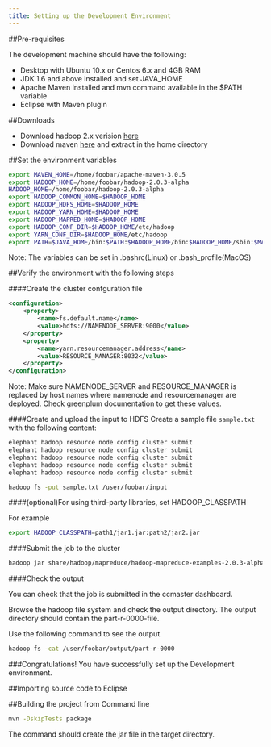```yaml
---
title: Setting up the Development Environment
---
```



##Pre-requisites

The development machine should have the following:

* Desktop with Ubuntu 10.x or Centos 6.x and 4GB RAM
* JDK 1.6 and above installed and set JAVA_HOME
* Apache Maven installed and mvn command available in the $PATH variable
* Eclipse with Maven plugin

##Downloads
* Download hadoop 2.x verision [here](http://hadoop.apache.org/releases.html#Download)
* Download maven [here](http://apache.techartifact.com/mirror/maven/maven-3/3.0.5/binaries/apache-maven-3.0.5-bin.tar.gz) and extract in the home directory

##Set the environment variables

```bash
export MAVEN_HOME=/home/foobar/apache-maven-3.0.5
export HADOOP_HOME=/home/foobar/hadoop-2.0.3-alpha
HADOOP_HOME=/home/foobar/hadoop-2.0.3-alpha
export HADOOP_COMMON_HOME=$HADOOP_HOME
export HADOOP_HDFS_HOME=$HADOOP_HOME
export HADOOP_YARN_HOME=$HADOOP_HOME
export HADOOP_MAPRED_HOME=$HADOOP_HOME
export HADOOP_CONF_DIR=$HADOOP_HOME/etc/hadoop
export YARN_CONF_DIR=$HADOOP_HOME/etc/hadoop
export PATH=$JAVA_HOME/bin:$PATH:$HADOOP_HOME/bin:$HADOOP_HOME/sbin:$MAVEN_HOME/bin
```

Note: The variables can be set in .bashrc(Linux) or .bash_profile(MacOS)

##Verify the environment with the following steps

####Create the cluster confguration file

```xml
<configuration>
	<property>
		<name>fs.default.name</name>
		<value>hdfs://NAMENODE_SERVER:9000</value>
	</property>
	<property>
		<name>yarn.resourcemanager.address</name>
		<value>RESOURCE_MANAGER:8032</value>
	</property>
</configuration>
```

Note: Make sure NAMENODE_SERVER and RESOURCE_MANAGER is replaced by host names where namenode and resourcemanager are deployed. Check greenplum documentation to get these values.

####Create and upload the input to HDFS
Create a sample file `sample.txt` with the following content:

```xml
elephant hadoop resource node config cluster submit
elephant hadoop resource node config cluster submit
elephant hadoop resource node config cluster submit
elephant hadoop resource node config cluster submit
elephant hadoop resource node config cluster submit
```

```bash
hadoop fs -put sample.txt /user/foobar/input
```

####(optional)For using third-party libraries, set HADOOP_CLASSPATH 

For example 

```bash
export HADOOP_CLASSPATH=path1/jar1.jar:path2/jar2.jar
```

####Submit the job to the cluster

```bash
hadoop jar share/hadoop/mapreduce/hadoop-mapreduce-examples-2.0.3-alpha.jar wordcount -conf hadoop-mycluster.xml  /user/foobar/input /user/foobar/output
```

####Check the output

You can check that the job is submitted in the ccmaster dashboard.

Browse the hadoop file system and check the output directory. 
The output directory should contain the part-r-0000-file.

Use the following command to see the output.

```bash
hadoop fs -cat /user/foobar/output/part-r-0000
```

###Congratulations! You have successfully set up the Development environment.


##Importing source code to Eclipse


##Building the project from Command line

```bash
mvn -DskipTests package
```
The command should create the jar file in the target directory.


